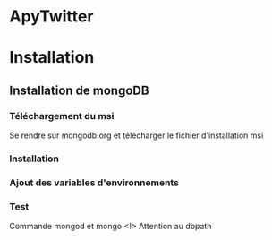 # ApyTwitter

# Installation
## Installation de mongoDB
### Téléchargement du msi
Se rendre sur mongodb.org et télécharger le fichier d'installation msi
### Installation
### Ajout des variables d'environnements
### Test
Commande mongod et mongo
<!> Attention au dbpath
